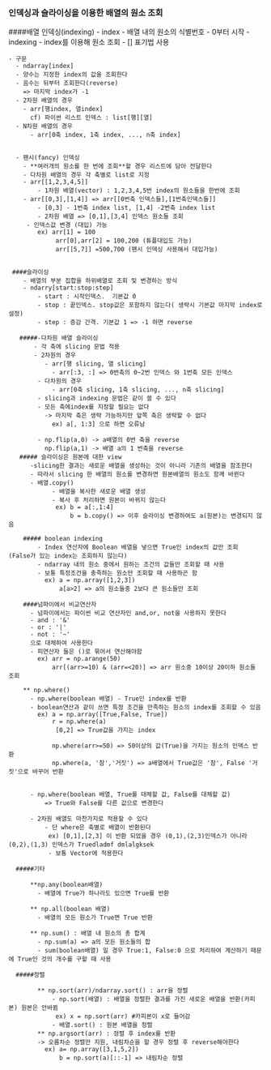 ### 인덱싱과 슬라이싱을 이용한 배열의 원소 조회

  ####배열 인덱싱(indexing)
    - index
      - 배열 내의 원소의 식별번호
      - 0부터 시작
    - indexing
      - index를 이용해 원소 조회
          - [] 표기법 사용
    
    - 구문
      - ndarray[index]
      - 양수는 지정한 index의 값을 조회한다
      - 음수는 뒤부터 조회한다(reverse)
        => 마지막 index가 -1 
      - 2차원 배열의 경우
        - arr[행index, 열index]
          cf) 파이썬 리스트 인덱스 : list[행][열]
      - N차원 배열의 경우
          - arr[0축 index, 1축 index, ..., n축 index]
          
          
      - 팬시(fancy) 인덱싱
        - **여러개의 원소를 한 번에 조회**할 경우 리스트에 담아 전달한다
        - 다차원 배열의 경우 각 축별로 list로 지정
        - arr[[1,2,3,4,5]]
            - 1차원 배열(vector) : 1,2,3,4,5번 index의 원소들을 한번에 조회
        - arr[[0,3],[1,4]] => arr[[0번축 인덱스들],[1번축인덱스들]]
            - [0,3] - 1번축 index list, [1,4] -2번축 index list
            - 2차원 배열 => [0,1],[3,4] 인덱스 원소들 조회
         - 인덱스값 변경 (대입) 가능
            ex) arr[1] = 100
                 arr[0],arr[2] = 100,200 (튜플대입도 가능)
                 arr[[5,7]] =500,700 (팬시 인덱싱 사용해서 대입가능)
                 
                 
     ####슬라이싱
        - 배열의 부분 집합을 하위배열로 조회 및 변경하는 방식
        - ndarry[start:stop:step]
            - start : 시작인덱스.  기본값 0
            - stop : 끝인덱스. stop값은 포함하지 않는다( 생략시 기본값 마지막 index로 설정)
            - step : 증감 간격. 기본값 1 => -1 하면 reverse
       
       #####-다차원 배열 슬라이싱
           - 각 축에 slicing 문법 적용
           - 2차원의 경우
              - arr[행 slicing, 열 slicing]
                - arr[:3, :] => 0번축의 0~2번 인덱스 와 1번축 모든 인덱스
            - 다차원의 경우
                - arr[0축 slicing, 1축 slicing, ..., n축 slicing]
            - slicing과 indexing 문법은 같이 쓸 수 있다
            - 모든 축에index를 지정할 필요는 없다
              -> 마지막 축은 생략 가능하지만 앞쪽 축은 생략할 수 없다
                ex) a[, 1:3] 으로 하면 오류남
                
            - np.flip(a,0) -> a배열의 0번 축을 reverse
              np.flip(a,1) -> 배열 a의 1 번축을 reverse
       ##### 슬라이싱은 원본에 대한 view
          -slicing한 결과는 새로운 배열을 생성하는 것이 아니라 기존의 배열을 참조한다
          - 따라서 slicing 한 배열의 원소를 변경하면 원본배열의 원소도 함께 바뀐다
          - 배열.copy()
                - 배열을 복사한 새로운 배열 생성
                - 복사 후 처리하면 원본이 바뀌지 않는다
                 ex) b = a[:,1:4]
                     b = b.copy() => 이후 슬라이싱 변경하여도 a(원본)는 변경되지 않음
                     
        ##### boolean indexing
            - Index 연산자에 Boolean 배열을 넣으면 True인 index의 값만 조회 (False가 있는 index는 조회하지 않는다)
            - ndarray 내의 원소 중에서 원하는 조건의 값들만 조회할 때 사용
            - 보통 특정조건을 충족하는 원소만 조회할 때 사용하곤 함
              ex) a = np.array([1,2,3])
                  a[a>2] => a의 원소들중 2보다 큰 원소들만 조회
                  
        ####넘파이에서 비교연산자
          - 넘파이에서는 파이썬 비교 연산자인 and,or, not을 사용하지 못한다
          - and : '&'
          - or : '|'
          - not : '~' 
          으로 대체하여 사용한다
          - 피연산자 들은 ()로 묶어서 연산해야함
            ex) arr = np.arange(50)
                arr[(arr>=10) & (arr=<20)] => arr 원소중 10이상 20이하 원소들 조회
        
        ** np.where()
          - np.where(boolean 배열) - True인 index를 반환
          - boolean연산과 같이 쓰면 특정 조건을 만족하는 원소의 index를 조회할 수 있음
            ex) a = np.array([True,False, True])
                r = np.where(a)
                 [0,2] => True값을 가지는 index
                 
                np.where(arr>=50) => 50이상의 값(True)을 가지는 원소의 인덱스 반환
                np.where(a, '참','거짓') => a배열에서 True값은 '참', False '거짓'으로 바꾸어 반환
                

          - np.where(boolean 배열, True를 대체할 값, False를 대체할 값)
              => True와 False를 다른 값으로 변경한다
              
          - 2차원 배열도 마찬가지로 적용할 수 있다
              - 단 where은 축별로 배열이 반환된다
               ex) [0,1],[2,3] 이 반환 되었을 경우 (0,1),(2,3)인덱스가 아니라 (0,2),(1,3) 인덱스가 Truedladmf dmlalgksek
               - 보통 Vector에 적용한다
               
      #####기타
          
          **np.any(boolean배열)
            - 배열에 True가 하나라도 있으면 True를 반환
           
          ** np.all(boolean 배열)
            - 배열의 모든 원소가 True면 True 반환

          ** np.sum() : 배열 내 원소의 총 합계
            - np.sum(a) => a의 모든 원소들의 합
            - sum(boolean배열) 일 경우 True:1, False:0 으로 처리하여 계산하기 때문에 True인 것의 개수를 구할 때 사용
      
      #####정렬
            
            ** np.sort(arr)/ndarray.sort() : arr을 정렬
                - np.sort(배열) : 배열을 정렬한 결과를 가진 새로운 배열을 반환(카피본) 원본은 안바뀜
                 ex) x = np.sort(arr) #카피본이 x로 들어감
                - 배열.sort() : 원본 배열을 정렬
            ** np.argsort(arr) : 정렬 후 index를 반환
            -> 오름차순 정렬만 지원, 내림차순을 할 경우 정렬 후 reverse해야한다
              ex) a= np.array([3,1,5,2])
                  b = np.sort(a)[::-1] => 내림차순 정렬
            
         
